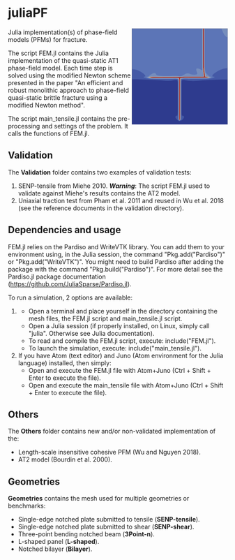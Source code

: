 # juliaPF
<img align="right" width="220" height="220" src="/images/cover.PNG">
Julia implementation(s) of phase-field models (PFMs) for fracture.

The script FEM.jl contains the Julia implementation of the quasi-static AT1 phase-field model.
Each time step is solved using the modified Newton scheme presented in the paper "An efficient and robust monolithic approach to phase-field quasi-static brittle fracture using a modified Newton method".

The script main_tensile.jl contains the pre-processing and settings of the problem. It calls the functions of FEM.jl.

## Validation
The **Validation** folder contains two examples of validation tests: 

1. SENP-tensile from Miehe 2010. ***Warning***: The script FEM.jl used to validate against Miehe's results contains the AT2 model.
2. Uniaxial traction test from Pham et al. 2011 and reused in Wu et al. 2018 (see the reference documents in the validation directory).

## Dependencies and usage
FEM.jl relies on the Pardiso and WriteVTK library. You can add them to your environment using, in the Julia session, the command "Pkg.add("Pardiso")" or "Pkg.add("WriteVTK")".
You might need to build Pardiso after adding the package with the command "Pkg.build("Pardiso")". For more detail see the Pardiso.jl package documentation (https://github.com/JuliaSparse/Pardiso.jl).

To run a simulation, 2 options are available:
1. 	- Open a terminal and place yourself in the directory containing the mesh files, the FEM.jl script and main_tensile.jl script.
	- Open a Julia session (if properly installed, on Linux, simply call "julia". Otherwise see Julia documentation).
	- To read and compile the FEM.jl script, execute: 	include("FEM.jl").
	- To launch the simulation, execute: 				include("main_tensile.jl").
2. If you have Atom (text editor) and Juno (Atom environment for the Julia language) installed, then simply:
	- Open and execute the FEM.jl file with Atom+Juno (Ctrl + Shift + Enter to execute the file).
	- Open and execute the main_tensile file with Atom+Juno (Ctrl + Shift + Enter to execute the file).

## Others
The **Others** folder contains new and/or non-validated implementation of the:
- Length-scale insensitive cohesive PFM (Wu and Nguyen 2018).
- AT2 model (Bourdin et al. 2000).

## Geometries
**Geometries** contains the mesh used for multiple geometries or benchmarks:
- Single-edge notched plate submitted to tensile (**SENP-tensile**).
- Single-edge notched plate submitted to shear (**SENP-shear**).
- Three-point bending notched beam (**3Point-n**).
- L-shaped panel (**L-shaped**).
- Notched bilayer (**Bilayer**).
